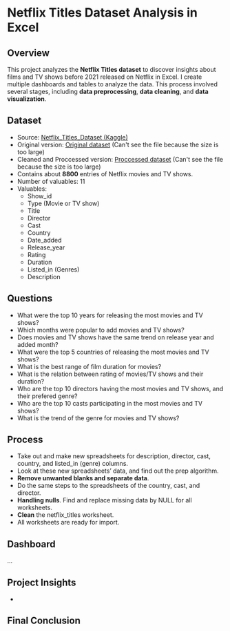 # Netflix Titles Dataset Analysis in Excel

## Overview
This project analyzes the **Netflix Titles dataset** to discover insights about films and TV shows before 2021 released on Netflix in Excel. I create multiple dashboards and tables to analyze the data. This process involved several stages, including **data preprocessing**, **data cleaning**, and **data visualization**.

## Dataset
- Source: [Netflix_Titles_Dataset (Kaggle)](https://www.kaggle.com/datasets/shivamb/netflix-shows)
- Original version: [Original dataset](./netflix_titles_RAW_dataset.csv) (Can't see the file because the size is too large)
- Cleaned and Proccessed version: [Proccessed dataset](./netflix_titles_Proccessed.xlsm) (Can't see the file because the size is too large)
- Contains about **8800** entries of Netflix movies and TV shows.
- Number of valuables: 11
- Valuables:
  - Show_id
  - Type (Movie or TV show)
  - Title
  - Director
  - Cast
  - Country
  - Date_added
  - Release_year
  - Rating
  - Duration
  - Listed_in (Genres)
  - Description

## Questions
- What were the top 10 years for releasing the most movies and TV shows?
- Which months were popular to add movies and TV shows?
- Does movies and TV shows have the same trend on release year and added month?
- What were the top 5 countries of releasing the most movies and TV shows?
- What is the best range of film duration for movies?
- What is the relation between rating of movies/TV shows and their duration?
- Who are the top 10 directors having the most movies and TV shows, and their prefered genre?
- Who are the top 10 casts participating in the most movies and TV shows?
- What is the trend of the genre for movies and TV shows?

## Process
- Take out and make new spreadsheets for description, director, cast, country, and listed_in (genre) columns.
- Look at these new spreadsheets’ data, and find out the prep algorithm.
- **Remove unwanted blanks and separate data**.
- Do the same steps to the spreadsheets of the country, cast, and director.
- **Handling nulls**. Find and replace missing data by NULL for all worksheets.
- **Clean** the netflix_titles worksheet.
- All worksheets are ready for import.

## Dashboard
...

## Project Insights
- 

## Final Conclusion

